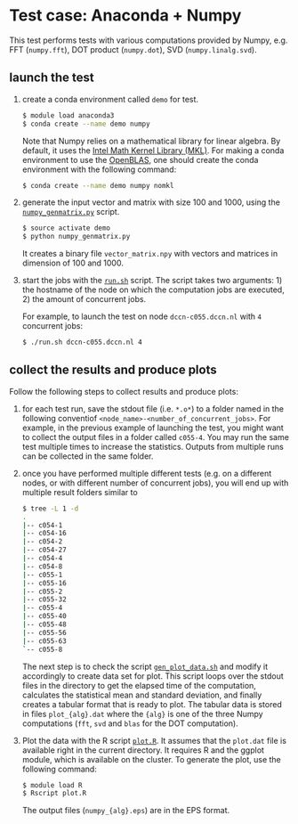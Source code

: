 # Test case: Anaconda + Numpy

This test performs tests with various computations provided by Numpy, e.g. FFT (`numpy.fft`), DOT product (`numpy.dot`), SVD (`numpy.linalg.svd`).

## launch the test
1. create a conda environment called `demo` for test.

   ```bash
   $ module load anaconda3
   $ conda create --name demo numpy
   ```

   Note that Numpy relies on a mathematical library for linear algebra.  By default, it uses the [Intel Math Kernel Library (MKL)](https://software.intel.com/en-us/mkl).  For making a conda environment to use the [OpenBLAS](https://www.openblas.net), one should create the conda environment with the following command:

   ```bash
   $ conda create --name demo numpy nomkl
   ```

2. generate the input vector and matrix with size 100 and 1000, using the [`numpy_genmatrix.py`](numpy_genmatrix.py) script.

   ```bash
   $ source activate demo
   $ python numpy_genmatrix.py
   ```

   It creates a binary file `vector_matrix.npy` with vectors and matrices in dimension of 100 and 1000.

3. start the jobs with the [`run.sh`](run.sh) script. The script takes two arguments: 1) the hostname of the node on which the computation jobs are executed, 2) the amount of concurrent jobs.

   For example, to launch the test on node `dccn-c055.dccn.nl` with `4` concurrent jobs:

   ```bash
   $ ./run.sh dccn-c055.dccn.nl 4
   ```

## collect the results and produce plots

Follow the following steps to collect results and produce plots:

1. for each test run, save the stdout file (i.e. `*.o*`) to a folder named in the following conventiof `<node_name>-<number_of_concurrent_jobs>`. For example, in the previous example of launching the test, you might want to collect the output files in a folder called `c055-4`. You may run the same test multiple times to increase the statistics.  Outputs from multiple runs can be collected in the same folder.

2. once you have performed multiple different tests (e.g. on a different nodes, or with different number of concurrent jobs), you will end up with multiple result folders similar to

   ```bash
   $ tree -L 1 -d
   .
   |-- c054-1
   |-- c054-16
   |-- c054-2
   |-- c054-27
   |-- c054-4
   |-- c054-8
   |-- c055-1
   |-- c055-16
   |-- c055-2
   |-- c055-32
   |-- c055-4
   |-- c055-40
   |-- c055-48
   |-- c055-56
   |-- c055-63
   `-- c055-8
   ```

   The next step is to check the script [`gen_plot_data.sh`](gen_plot_data.sh) and modify it accordingly to create data set for plot.  This script loops over the stdout files in the directory to get the elapsed time of the computation, calculates the statistical mean and standard deviation, and finally creates a tabular format that is ready to plot. The tabular data is stored in files `plot_{alg}.dat` where the `{alg}` is one of the three Numpy computations (`fft`, `svd` and `blas` for the DOT computation).

3. Plot the data with the R script [`plot.R`](plot.R). It assumes that the `plot.dat` file is available right in the current directory.  It requires R and the ggplot module, which is available on the cluster. To generate the plot, use the following command:

   ```bash
   $ module load R
   $ Rscript plot.R
   ```

   The output files (`numpy_{alg}.eps`) are in the EPS format.
